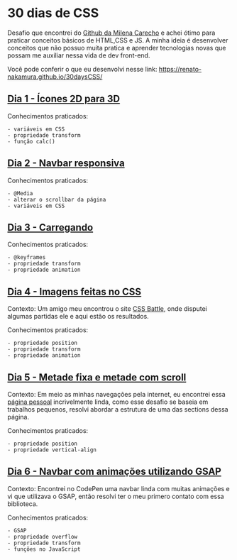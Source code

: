 # 30 dias de CSS

Desafio que encontrei do [Github da Milena Carecho](https://github.com/MilenaCarecho/30diasDeCSS) e achei ótimo para praticar conceitos básicos de HTML,CSS e JS. A minha ideia é desenvolver conceitos que não possuo muita pratica e aprender tecnologias novas que possam me auxiliar nessa vida de dev front-end.

Você pode conferir o que eu desenvolvi nesse link: https://renato-nakamura.github.io/30daysCSS/

## [Dia 1 - Ícones 2D para 3D](https://renato-nakamura.github.io/30daysCSS/challenges/day1/index.html)

Conhecimentos praticados: 

    - variáveis em CSS
    - propriedade transform
    - função calc()

## [Dia 2 - Navbar responsiva](https://renato-nakamura.github.io/30daysCSS/challenges/day2/index.html)
Conhecimentos praticados: 

    - @Media
    - alterar o scrollbar da página
    - variáveis em CSS
    
## [Dia 3 - Carregando](https://renato-nakamura.github.io/30daysCSS/challenges/day3/index.html)

Conhecimentos praticados: 

    - @keyframes
    - propriedade transform
    - propriedade animation

## [Dia 4 - Imagens feitas no CSS](https://renato-nakamura.github.io/30daysCSS/challenges/day4/index.html)
Contexto: Um amigo meu encontrou o site [CSS Battle](https://cssbattle.dev/), onde disputei algumas partidas ele e aqui estão os resultados.

Conhecimentos praticados: 

    - propriedade position
    - propriedade transform
    - propriedade animation

## [Dia 5 - Metade fixa e metade com scroll](https://renato-nakamura.github.io/30daysCSS/challenges/day5/index.html)
Contexto: Em meio as minhas navegações pela internet, eu encontrei essa [página pessoal](https://melaniedaveid.com/?ref=pfolios.net&%F0%9F%92%9ELove-is-in-the-air...%F0%9F%92%9E) incrivelmente linda, como esse desafio se baseia em trabalhos pequenos, resolvi abordar a estrutura de uma das sections dessa página. 

Conhecimentos praticados: 

    - propriedade position
    - propriedade vertical-align

## [Dia 6 - Navbar com animações utilizando GSAP](https://renato-nakamura.github.io/30daysCSS/challenges/day6/index.html)
Contexto: Encontrei no CodePen uma navbar linda com muitas animações e vi que utilizava o GSAP, então resolvi ter o meu primero contato com essa biblioteca.

Conhecimentos praticados: 

    - GSAP
    - propriedade overflow
    - propriedade transform
    - funções no JavaScript


